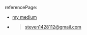 referencePage:
* [my medium](https://medium.com/@steven1428112/%E5%BE%9E%E8%BF%B7%E5%9B%A0%E7%9C%8B%E6%87%82%E6%8C%87%E6%A8%99-pointer-4df06e72d9aa)
* > steven1428112@gmail.com
